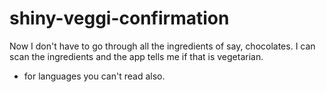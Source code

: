 # shiny-veggi-confirmation
Now I don't have to go through all the ingredients of say, chocolates. I can scan the ingredients and the app tells me if that is vegetarian.
- for languages you can't read also. 
